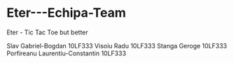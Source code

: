 # Eter---Echipa-Team
Eter - Tic Tac Toe but better

Slav Gabriel-Bogdan 10LF333
Visoiu Radu 10LF333
Stanga Geroge 10LF333
Porfireanu Laurentiu-Constantin 10LF333


